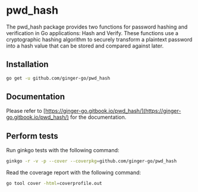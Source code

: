 # pwd_hash

The pwd_hash package provides two functions for password hashing and verification in Go applications: Hash and Verify. These functions use a cryptographic hashing algorithm to securely transform a plaintext password into a hash value that can be stored and compared against later.

## Installation

```bash
go get -u github.com/ginger-go/pwd_hash
```

## Documentation

Please refer to [https://ginger-go.gitbook.io/pwd_hash/](https://ginger-go.gitbook.io/pwd_hash/) for the documentation.

## Perform tests

Run ginkgo tests with the following command:
```bash
ginkgo -r -v -p --cover --coverpkg=github.com/ginger-go/pwd_hash
```

Read the coverage report with the following command:
```bash
go tool cover -html=coverprofile.out
```

